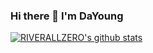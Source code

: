 ### Hi there 👋 I'm DaYoung 
[![RIVERALLZERO's github stats](https://github-readme-stats.vercel.app/api/top-langs/?username=RIVERALLZERO&show_icons=true&hide_border=true&title_color=004386&icon_color=004386&layout=compact)](https://github.com/RIVERALLZERO)
